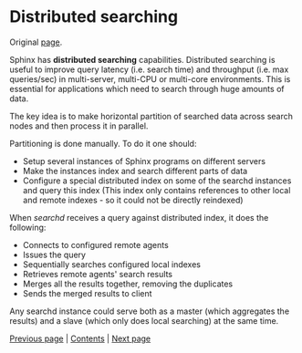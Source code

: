 # Distributed searching

Original [page](http://sphinxsearch.com/docs/current/distributed.html).

Sphinx has **distributed searching** capabilities. Distributed searching is 
useful to improve query latency (i.e. search time) and throughput (i.e. 
max queries/sec) in multi-server, multi-CPU or multi-core environments. 
This is essential for applications which need to search through huge 
amounts of data.

The key idea is to make horizontal partition of searched data across search
nodes and then process it in parallel.

Partitioning is done manually. To do it one should:
* Setup several instances of Sphinx programs on different servers
* Make the instances index and search different parts of data
* Configure a special distributed index on some of the searchd instances
and query this index (This index only contains references to other local
and remote indexes - so it could not be directly reindexed)

When *searchd* receives a query against distributed index, it does the following:
* Connects to configured remote agents
* Issues the query
* Sequentially searches configured local indexes
* Retrieves remote agents' search results
* Merges all the results together, removing the duplicates
* Sends the merged results to client

Any searchd instance could serve both as a master (which aggregates the results)
and a slave (which only does local searching) at the same time.

[Previous page](../queries/query_lang.md) | [Contents](../README.md) | [Next page](../indexes/indexes.md)